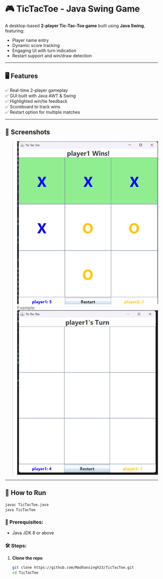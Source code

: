# 🎮 TicTacToe - Java Swing Game

A desktop-based **2-player Tic-Tac-Toe game** built using **Java Swing**, featuring:

- Player name entry
- Dynamic score tracking
- Engaging UI with turn indication
- Restart support and win/draw detection

---

## 🖥️ Features

✅ Real-time 2-player gameplay  
✅ GUI built with Java AWT & Swing  
✅ Highlighted win/tie feedback  
✅ Scoreboard to track wins  
✅ Restart option for multiple matches  

---

## 📸 Screenshots

> ![Game Play](image.png)
> Example:
> ![Game UI](First_match.png)

---

## 🚀 How to Run
  ```bash
  javac TicTacToe.java
  java TicTacToe
  ```

### 🔧 Prerequisites:
- Java JDK 8 or above

### 🛠️ Steps:

1. **Clone the repo**
   ```bash
   git clone https://github.com/Madhansingh23/TicTacToe.git
   cd TicTacToe
